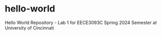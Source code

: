 # hello-world
Hello World Repository - Lab 1 for EECE3093C Spring 2024 Semester at University of Cincinnati
